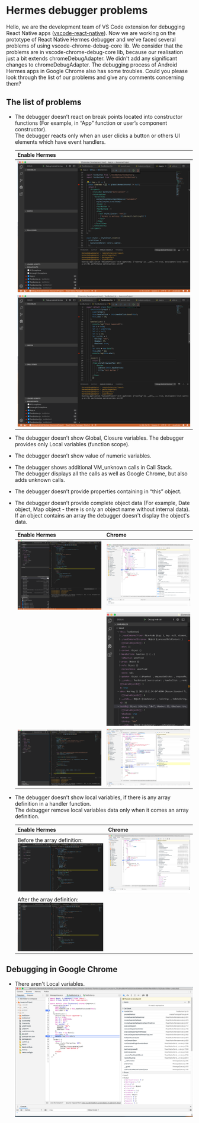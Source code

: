 # Hermes debugger problems

Hello, we are the development team of VS Code extension for debugging React Native apps ([vscode-react-native](https://github.com/microsoft/vscode-react-native)). Now we are working on the prototype of React Native Hermes debugger and we've faced several problems of using vscode-chrome-debug-core lib. We consider that the problems are in vscode-chrome-debug-core lib, because our realisation just a bit extends chromeDebugAdapter. We didn't add any significant changes to chromeDebugAdapter. The debugging process of Android Hermes apps in Google Chrome also has some troubles. Could you please look through the list of our problems and give any comments concerning them?

## The list of problems

- The debugger doesn’t react on break points located into constructor functions (For example, in “App” function or user’s component constructor).
  <br/>The debugger reacts only when an user clicks a button or others UI elements which have event handlers.

  |Enable Hermes|
  |---|
  |<img src="./images/Screen Shot 2019-08-21 at 09.58.49.png" alt="drawing"/>|
  |<img src="./images/Screen Shot 2019-08-21 at 09.59.46.png" alt="drawing"/>|

- The debugger doesn’t show Global, Closure variables. The debugger provides only Local variables (function scope).



- The debugger doesn’t show value of numeric variables.
- The debugger shows additional VM_unknown calls in Call Stack.
  <br/>The debugger displays all the calls as well as Google Chrome, but also adds unknown calls.
- The debugger doesn’t provide properties containing in “this” object.
- The debugger doesn’t provide complete object data (For example, Date object, Map object - there is only an object name without internal data).
  <br/> If an object contains an array the debugger doesn't display the object's data.

  |Enable Hermes|Chrome|
  |---|---|
  |<img src="./images/Screen Shot 2019-08-21 at 10.12.43.png" alt="drawing"/>|<img src="./images/Screen Shot 2019-08-21 at 13.23.51.png" alt="drawing"/>|
  ||<img src="./images/Screen Shot 2019-08-21 at 10.32.53.png" alt="drawing"/>|
  |<img src="./images/Screen Shot 2019-08-21 at 13.09.15.png" alt="drawing"/>|<img src="./images/Screen Shot 2019-08-21 at 13.04.02.png" alt="drawing"/>|

- The debugger doesn’t show local variables, if there is any array definition in a handler function.
  <br/>The debugger remove local variables data only when it comes an array definition.

  |Enable Hermes|Chrome|
  |---|---|
  |Before the array definition: <br/><img src="./images/Screen Shot 2019-08-21 at 11.06.10.png" alt="drawing"/>|<img src="./images/Screen Shot 2019-08-21 at 13.15.22.png" alt="drawing"/>|
  |After the array definition: <br/><img src="./images/Screen Shot 2019-08-21 at 11.07.51.png" alt="drawing"/>|||

## Debugging in Google Chrome
- There aren't Local variables.
  <img src="./images/Screen Shot 2019-08-21 at 10.23.16.png" alt="drawing"/>

